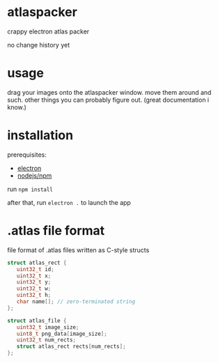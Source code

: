 # atlaspacker
 crappy electron atlas packer

 no change history yet
# usage
 drag your images onto the atlaspacker window.
 move them around and such.
 other things you can probably figure out.
 (great documentation i know.)

# installation
 prerequisites:
 - [electron](https://www.electronjs.org/)
 - [nodejs/npm](https://nodejs.org/en/)

 run `npm install`

 after that, run `electron .` to launch the app

# .atlas file format
 file format of .atlas files written as C-style structs
 ```c
 struct atlas_rect {
    uint32_t id;
    uint32_t x;
    uint32_t y;
    uint32_t w;
    uint32_t h;
    char name[]; // zero-terminated string
 };

 struct atlas_file {
    uint32_t image_size;
    uint8_t png_data[image_size];
    uint32_t num_rects;
    struct atlas_rect rects[num_rects];
 };
 ```
